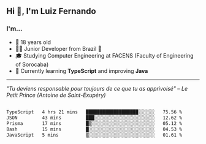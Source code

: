 <h2>Hi 👋, I'm Luiz Fernando</h2>

### I'm...
* 🤟 18 years old
* 👨‍💻 Junior Developer from Brazil 💚
* 🎓 Studying Computer Engineering at FACENS (Faculty of Engineering of Sorocaba)
* 🔭 Currently learning **TypeScript** and improving **Java**

---

_"Tu deviens responsable pour toujours de ce que tu as apprivoisé" – Le Petit Prince (Antoine de Saint-Exupéry)_

##

<!--START_SECTION:waka-->

```txt
TypeScript   4 hrs 21 mins   ███████████████████░░░░░░   75.56 %
JSON         43 mins         ███░░░░░░░░░░░░░░░░░░░░░░   12.62 %
Prisma       17 mins         █▒░░░░░░░░░░░░░░░░░░░░░░░   05.12 %
Bash         15 mins         █░░░░░░░░░░░░░░░░░░░░░░░░   04.53 %
JavaScript   5 mins          ▒░░░░░░░░░░░░░░░░░░░░░░░░   01.61 %
```

<!--END_SECTION:waka-->
